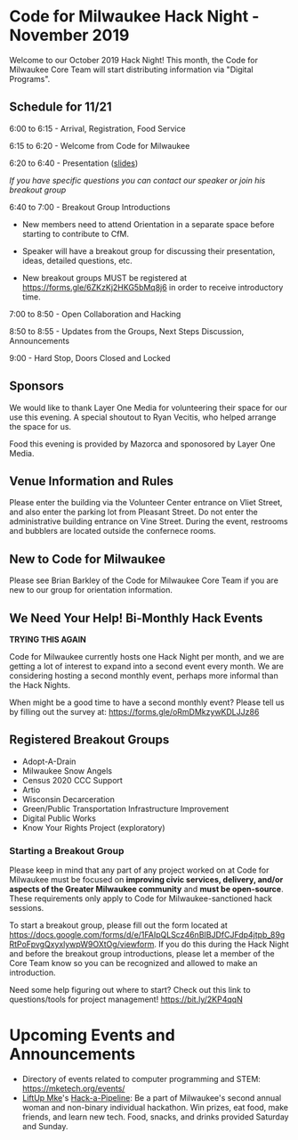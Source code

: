 # Code for Milwaukee Hack Night - November 2019

Welcome to our October 2019 Hack Night! This month, the Code for Milwaukee Core Team will start distributing information via "Digital Programs".

## Schedule for 11/21

6:00 to 6:15 - Arrival, Registration, Food Service

6:15 to 6:20 - Welcome from Code for Milwaukee

6:20 to 6:40 - Presentation ([slides](https://github.com/mitchellhenke/talks/blob/master/Buses2.pdf))

*If you have specific questions you can contact our speaker or join his breakout group*

6:40 to 7:00 - Breakout Group Introductions

- New members need to attend Orientation in a separate space before starting to contribute to CfM.

- Speaker will have a breakout group for discussing their presentation, ideas, detailed questions, etc.

- New breakout groups MUST be registered at https://forms.gle/6ZKzKj2HKG5bMq8j6 in order to receive introductory time.

7:00 to 8:50 - Open Collaboration and Hacking

8:50 to 8:55 - Updates from the Groups, Next Steps Discussion, Announcements

9:00 - Hard Stop, Doors Closed and Locked

## Sponsors

We would like to thank Layer One Media for volunteering their space for our use this evening. A special shoutout to Ryan Vecitis, who helped arrange the space for us.

Food this evening is provided by Mazorca and sponosored by Layer One Media.

## Venue Information and Rules

Please enter the building via the Volunteer Center entrance on Vliet Street, and also enter the parking lot from Pleasant Street. Do not enter the administrative building entrance on Vine Street. During the event, restrooms and bubblers are located outside the confernece rooms.

## New to Code for Milwaukee

Please see Brian Barkley of the Code for Milwaukee Core Team if you are new to our group for orientation information.

## We Need Your Help! Bi-Monthly Hack Events

**TRYING THIS AGAIN**

Code for Milwaukee currently hosts one Hack Night per month, and we are getting a lot of interest to expand into a second event every month. We are considering hosting a second monthly event, perhaps more informal than the Hack Nights.

When might be a good time to have a second monthly event? Please tell us by filling out the survey at: https://forms.gle/oRmDMkzywKDLJJz86

## Registered Breakout Groups

- Adopt-A-Drain
- Milwaukee Snow Angels
- Census 2020 CCC Support
- Artio
- Wisconsin Decarceration
- Green/Public Transportation Infrastructure Improvement
- Digital Public Works
- Know Your Rights Project (exploratory)

### Starting a Breakout Group

Please keep in mind that any part of any project worked on at Code for Milwaukee must be focused on **improving civic services, delivery, and/or aspects of the Greater Milwaukee community** and **must be open-source**. These requirements only apply to Code for Milwaukee-sanctioned hack sessions.

To start a breakout group, please fill out the form located at https://docs.google.com/forms/d/e/1FAIpQLScz46nBIBJDfCJFdp4jtpb_89gRtPoFpvgQxyxlywpW9OXtOg/viewform. If you do this during the Hack Night and before the breakout group introductions, please let a member of the Core Team know so you can be recognized and allowed to make an introduction.

Need some help figuring out where to start? Check out this link to questions/tools for project management! https://bit.ly/2KP4qqN

# Upcoming Events and Announcements

- Directory of events related to computer programming and STEM: https://mketech.org/events/ 
- [LiftUp Mke](https://liftupmke.com/)'s [Hack-a-Pipeline](https://liftupmke.com/2020-hack-a-pipeline): Be a part of Milwaukee's second annual woman and non-binary individual hackathon.  Win prizes, eat food, make friends, and learn new tech.  Food, snacks, and drinks provided Saturday and Sunday.
